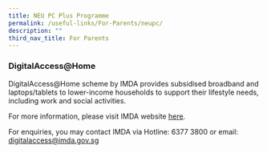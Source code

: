 ```yaml
---
title: NEU PC Plus Programme
permalink: /useful-links/For-Parents/neupc/
description: ""
third_nav_title: For Parents
---
```

### DigitalAccess@Home

DigitalAccess@Home scheme by IMDA provides subsidised broadband and laptops/tablets to lower-income households to support their lifestyle needs, including work and social activities.

For more information, please visit IMDA website [here](https://eservice.imda.gov.sg/das/homepage).

For enquiries, you may contact IMDA via Hotline: 6377 3800 or email: [digitalaccess@imda.gov.sg](mailto:digitalaccess@imda.gov.sg)

